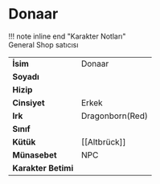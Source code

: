 # Donaar   
!!! note inline end "Karakter Notları"  
	General Shop satıcısı     
  
|  |  |  
|---|---|  
| **İsim** | Donaar |  
| **Soyadı** |  |  
| **Hizip** |  |  
| **Cinsiyet** | Erkek |  
| **Irk** | Dragonborn(Red) |  
| **Sınıf** |  |  
| **Kütük** | [[Altbrück]] |  
| **Münasebet** | NPC |  
| **Karakter Betimi** |  |  
  
  
